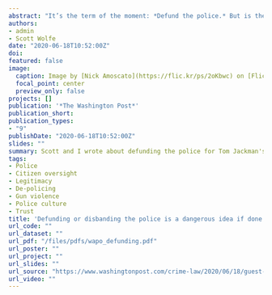 ```yaml
---
abstract: "It’s the term of the moment: *Defund the police.* But is there a better way than simply abolishing the police? Criminologists Justin Nix of the University of Nebraska-Omaha and Scott Wolfe of Michigan State University say there are effective ways to conduct policing which both reduce crime and build community trust."
authors:
- admin
- Scott Wolfe
date: "2020-06-18T10:52:00Z"
doi: 
featured: false
image: 
  caption: Image by [Nick Amoscato](https://flic.kr/ps/2oKbwc) on [Flickr](https://flic.kr/p/T4BiRB)
  focal_point: center
  preview_only: false
projects: []
publication: '*The Washington Post*'
publication_short: 
publication_types:
- "9"
publishDate: "2020-06-18T10:52:00Z"
slides: ""
summary: Scott and I wrote about defunding the police for Tom Jackman's "True Crime" column in *The Washington Post*.
tags:
- Police
- Citizen oversight
- Legitimacy
- De-policing
- Gun violence
- Police culture
- Trust
title: 'Defunding or disbanding the police is a dangerous idea if done hastily'
url_code: ""
url_dataset: ""
url_pdf: "/files/pdfs/wapo_defunding.pdf"
url_poster: ""
url_project: ""
url_slides: ""
url_source: "https://www.washingtonpost.com/crime-law/2020/06/18/guest-post-defunding-or-disbanding-police-is-dangerous-idea-if-done-hastily/"
url_video: ""
---
```


